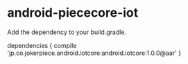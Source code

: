 # android-piececore-iot

Add the dependency to your build.gradle.

dependencies {
    compile 'jp.co.jokerpiece.android.iotcore:android.iotcore:1.0.0@aar'
}
